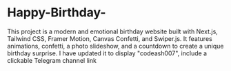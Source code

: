# Happy-Birthday-
This project is a modern and emotional birthday website built with Next.js, Tailwind CSS, Framer Motion, Canvas Confetti, and Swiper.js. It features animations, confetti, a photo slideshow, and a countdown to create a unique birthday surprise. I have updated it to display "codeash007", include a clickable Telegram channel link
